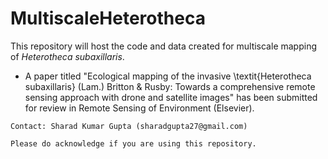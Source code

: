 # MultiscaleHeterotheca
This repository will host the code and data created for multiscale mapping of _Heterotheca subaxillaris_.

- A paper titled "Ecological mapping of the invasive \textit{Heterotheca subaxillaris} (Lam.) Britton & Rusby: Towards a comprehensive remote sensing approach with drone and satellite images" has been submitted for review in Remote Sensing of Environment (Elsevier).

`Contact: Sharad Kumar Gupta (sharadgupta27@gmail.com)`

`Please do acknowledge if you are using this repository.`

